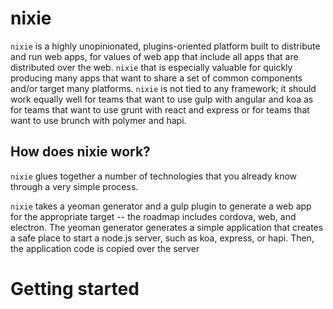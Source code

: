 # nixie

`nixie` is a highly unopinionated, plugins-oriented platform built to distribute and run web apps, for values of web app that include all apps that are distributed over the web.  `nixie` that is especially valuable for quickly producing many apps that want to share a set of common components and/or target many platforms.  `nixie` is not tied to any framework; it should work equally well for teams that want to use gulp with angular and koa as for teams that want to use grunt with react and express or for teams that want to use brunch with polymer and hapi.

## How does nixie work?

`nixie` glues together a number of technologies that you already know through a very simple process.

`nixie` takes a yeoman generator and a gulp plugin to generate a web app for the appropriate target -- the roadmap includes cordova, web, and electron.  The yeoman generator generates a simple application that creates a safe place to start a node.js server, such as koa, express, or hapi.  Then, the application code is copied over the server

# Getting started
